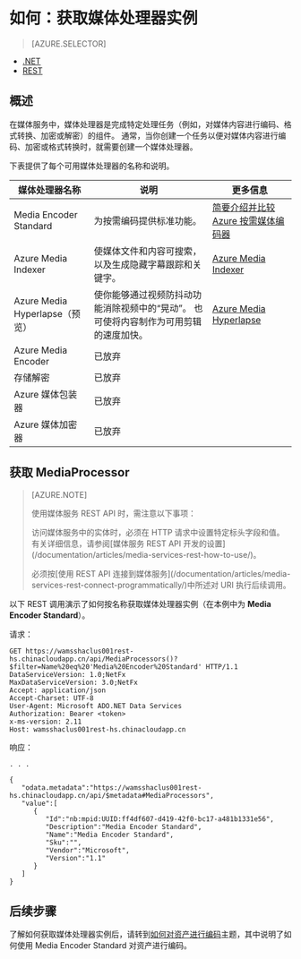 <properties
    pageTitle="如何创建媒体处理器 | Azure"
    description="了解如何创建一个媒体处理器组件用来为 Azure 媒体服务编码、转换格式、加密或解密媒体内容。"
    services="media-services"
    documentationcenter=""
    author="Juliako"
    manager="erikre"
    editor=""
    translationtype="Human Translation" />
<tags
    ms.assetid="f9ff1997-0da6-4528-aaed-792837e5be41"
    ms.service="media-services"
    ms.workload="media"
    ms.tgt_pltfrm="na"
    ms.devlang="na"
    ms.topic="article"
    ms.date="02/20/2017"
    wacn.date="04/24/2017"
    ms.author="juliako"
    ms.sourcegitcommit="a114d832e9c5320e9a109c9020fcaa2f2fdd43a9"
    ms.openlocfilehash="88a4872537b394850d1cfe492dc1285909be3997"
    ms.lasthandoff="04/14/2017" />

# <a name="how-to-get-a-media-processor-instance"></a>如何：获取媒体处理器实例
> [AZURE.SELECTOR]
- [.NET](/documentation/articles/media-services-get-media-processor/)
- [REST](/documentation/articles/media-services-rest-get-media-processor/)

## <a name="overview"></a>概述
在媒体服务中，媒体处理器是完成特定处理任务（例如，对媒体内容进行编码、格式转换、加密或解密）的组件。 通常，当你创建一个任务以便对媒体内容进行编码、加密或格式转换时，就需要创建一个媒体处理器。

下表提供了每个可用媒体处理器的名称和说明。

| 媒体处理器名称 | 说明 | 更多信息 |
| --- | --- | --- |
| Media Encoder Standard|为按需编码提供标准功能。 |[简要介绍并比较 Azure 按需媒体编码器](/documentation/articles/media-services-encode-asset/) |
| Azure Media Indexer |使媒体文件和内容可搜索，以及生成隐藏字幕跟踪和关键字。 |[Azure Media Indexer](/documentation/articles/media-services-index-content/) |
| Azure Media Hyperlapse（预览） |使你能够通过视频防抖动功能消除视频中的“晃动”。 也可使将内容制作为可用剪辑的速度加快。 |[Azure Media Hyperlapse](/documentation/articles/media-services-hyperlapse-content/) |
| Azure Media Encoder |已放弃 | |
| 存储解密 |已放弃 | |
| Azure 媒体包装器 |已放弃 | |
| Azure 媒体加密器 |已放弃 | |

## <a name="get-mediaprocessor"></a>获取 MediaProcessor
> [AZURE.NOTE]
> <p>使用媒体服务 REST API 时，需注意以下事项：
> 
> <p>访问媒体服务中的实体时，必须在 HTTP 请求中设置特定标头字段和值。 有关详细信息，请参阅[媒体服务 REST API 开发的设置](/documentation/articles/media-services-rest-how-to-use/)。
> 
> <p>必须按[使用 REST API 连接到媒体服务](/documentation/articles/media-services-rest-connect-programmatically/)中所述对 URI 执行后续调用。 
> 
> 

以下 REST 调用演示了如何按名称获取媒体处理器实例（在本例中为 **Media Encoder Standard**）。 

请求：

    GET https://wamsshaclus001rest-hs.chinacloudapp.cn/api/MediaProcessors()?$filter=Name%20eq%20'Media%20Encoder%20Standard' HTTP/1.1
    DataServiceVersion: 1.0;NetFx
    MaxDataServiceVersion: 3.0;NetFx
    Accept: application/json
    Accept-Charset: UTF-8
    User-Agent: Microsoft ADO.NET Data Services
    Authorization: Bearer <token>
    x-ms-version: 2.11
    Host: wamsshaclus001rest-hs.chinacloudapp.cn

响应：

    . . .

    {  
       "odata.metadata":"https://wamsshaclus001rest-hs.chinacloudapp.cn/api/$metadata#MediaProcessors",
       "value":[  
          {  
             "Id":"nb:mpid:UUID:ff4df607-d419-42f0-bc17-a481b1331e56",
             "Description":"Media Encoder Standard",
             "Name":"Media Encoder Standard",
             "Sku":"",
             "Vendor":"Microsoft",
             "Version":"1.1"
          }
       ]
    }

## <a name="next-steps"></a>后续步骤
了解如何获取媒体处理器实例后，请转到[如何对资产进行编码](/documentation/articles/media-services-rest-get-started/)主题，其中说明了如何使用 Media Encoder Standard 对资产进行编码。
<!--Update_Description:wording update;add anchors to H2 titles-->